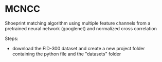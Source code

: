 # MCNCC

Shoeprint matching algorithm using multiple feature channels from a pretrained neural network (googlenet) and normalized cross correlation

Steps:

- download the FID-300 dataset and create a new project folder containing the python file and the "datasets" folder
